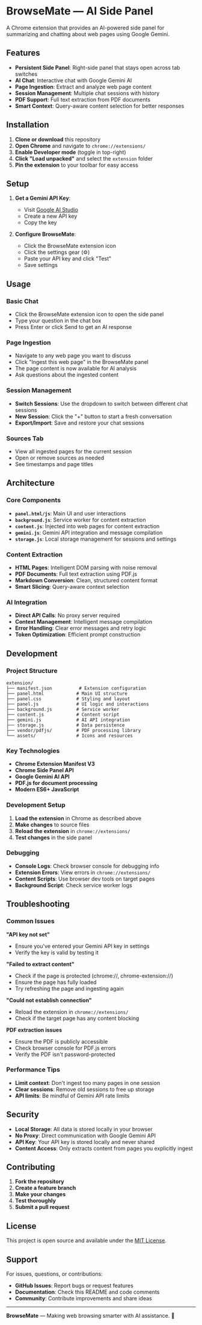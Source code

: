 # BrowseMate — AI Side Panel

A Chrome extension that provides an AI-powered side panel for summarizing and chatting about web pages using Google Gemini.

## Features

- **Persistent Side Panel**: Right-side panel that stays open across tab switches
- **AI Chat**: Interactive chat with Google Gemini AI
- **Page Ingestion**: Extract and analyze web page content
- **Session Management**: Multiple chat sessions with history
- **PDF Support**: Full text extraction from PDF documents
- **Smart Context**: Query-aware content selection for better responses

## Installation

1. **Clone or download** this repository
2. **Open Chrome** and navigate to `chrome://extensions/`
3. **Enable Developer mode** (toggle in top-right)
4. **Click "Load unpacked"** and select the `extension` folder
5. **Pin the extension** to your toolbar for easy access

## Setup

1. **Get a Gemini API Key**:
   - Visit [Google AI Studio](https://makersuite.google.com/app/apikey)
   - Create a new API key
   - Copy the key

2. **Configure BrowseMate**:
   - Click the BrowseMate extension icon
   - Click the settings gear (⚙️)
   - Paste your API key and click "Test"
   - Save settings

## Usage

### Basic Chat
- Click the BrowseMate extension icon to open the side panel
- Type your question in the chat box
- Press Enter or click Send to get an AI response

### Page Ingestion
- Navigate to any web page you want to discuss
- Click "Ingest this web page" in the BrowseMate panel
- The page content is now available for AI analysis
- Ask questions about the ingested content

### Session Management
- **Switch Sessions**: Use the dropdown to switch between different chat sessions
- **New Session**: Click the "+" button to start a fresh conversation
- **Export/Import**: Save and restore your chat sessions

### Sources Tab
- View all ingested pages for the current session
- Open or remove sources as needed
- See timestamps and page titles

## Architecture

### Core Components
- **`panel.html/js`**: Main UI and user interactions
- **`background.js`**: Service worker for content extraction
- **`content.js`**: Injected into web pages for content extraction
- **`gemini.js`**: Gemini API integration and message compilation
- **`storage.js`**: Local storage management for sessions and settings

### Content Extraction
- **HTML Pages**: Intelligent DOM parsing with noise removal
- **PDF Documents**: Full text extraction using PDF.js
- **Markdown Conversion**: Clean, structured content format
- **Smart Slicing**: Query-aware context selection

### AI Integration
- **Direct API Calls**: No proxy server required
- **Context Management**: Intelligent message compilation
- **Error Handling**: Clear error messages and retry logic
- **Token Optimization**: Efficient prompt construction

## Development

### Project Structure
```
extension/
├── manifest.json          # Extension configuration
├── panel.html            # Main UI structure
├── panel.css             # Styling and layout
├── panel.js              # UI logic and interactions
├── background.js         # Service worker
├── content.js            # Content script
├── gemini.js             # AI API integration
├── storage.js            # Data persistence
├── vendor/pdfjs/         # PDF processing library
└── assets/               # Icons and resources
```

### Key Technologies
- **Chrome Extension Manifest V3**
- **Chrome Side Panel API**
- **Google Gemini AI API**
- **PDF.js for document processing**
- **Modern ES6+ JavaScript**

### Development Setup
1. **Load the extension** in Chrome as described above
2. **Make changes** to source files
3. **Reload the extension** in `chrome://extensions/`
4. **Test changes** in the side panel

### Debugging
- **Console Logs**: Check browser console for debugging info
- **Extension Errors**: View errors in `chrome://extensions/`
- **Content Scripts**: Use browser dev tools on target pages
- **Background Script**: Check service worker logs

## Troubleshooting

### Common Issues

**"API key not set"**
- Ensure you've entered your Gemini API key in settings
- Verify the key is valid by testing it

**"Failed to extract content"**
- Check if the page is protected (chrome://, chrome-extension://)
- Ensure the page has fully loaded
- Try refreshing the page and ingesting again

**"Could not establish connection"**
- Reload the extension in `chrome://extensions/`
- Check if the target page has any content blocking

**PDF extraction issues**
- Ensure the PDF is publicly accessible
- Check browser console for PDF.js errors
- Verify the PDF isn't password-protected

### Performance Tips
- **Limit context**: Don't ingest too many pages in one session
- **Clear sessions**: Remove old sessions to free up storage
- **API limits**: Be mindful of Gemini API rate limits

## Security

- **Local Storage**: All data is stored locally in your browser
- **No Proxy**: Direct communication with Google Gemini API
- **API Key**: Your API key is stored locally and never shared
- **Content Access**: Only extracts content from pages you explicitly ingest

## Contributing

1. **Fork the repository**
2. **Create a feature branch**
3. **Make your changes**
4. **Test thoroughly**
5. **Submit a pull request**

## License

This project is open source and available under the [MIT License](LICENSE).

## Support

For issues, questions, or contributions:
- **GitHub Issues**: Report bugs or request features
- **Documentation**: Check this README and code comments
- **Community**: Contribute improvements and share ideas

---

**BrowseMate** — Making web browsing smarter with AI assistance. 🚀
